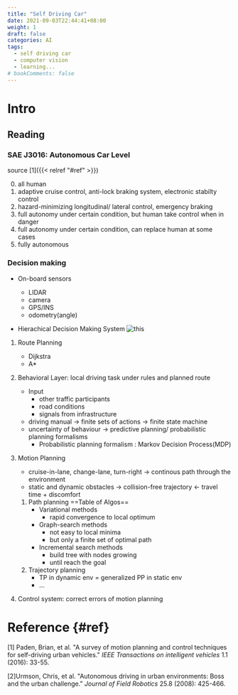 ```yaml
---
title: "Self Driving Car"
date: 2021-09-03T22:44:41+08:00
weight: 1
draft: false
categories: AI
tags:
  - self driving car
  - computer vision
  - learning...
# bookComments: false
---
```


# Intro

## Reading

### SAE J3016: Autonomous Car Level

source [1]({{< relref "#ref" >}})

0. all human
1. adaptive cruise control, anti-lock braking system, electronic stabilty control
2. hazard-minimizing longitudinal/ lateral control, emergency braking
3. full autonomy under certain condition, but human take control when in danger
4. full autonomy under certain condition, can replace human at some cases
5. fully autonomous



### Decision making

- On-board sensors
  - LIDAR
  - camera
  - GPS/INS
  - odometry(angle)

- Hierachical Decision Making System
  ![this](/general/slc_pic1.png)

1. Route Planning

   - Dijkstra
   - A*

2. Behavioral Layer: local driving task under rules and planned route

   - Input
     - other traffic participants
     - road conditions
     - signals from infrastructure
   - driving manual -> finite sets of actions -> finite state machine
   - uncertainty of behaviour -> predictive planning/ probabilistic planning formalisms
     - Probabilistic planning formalism : Markov Decision Process(MDP)

3. Motion Planning

   - cruise-in-lane, change-lane, turn-right -> continous path through the environment
   - static and dynamic obstacles -> collision-free trajectory <- travel time + discomfort

   1. Path planning ==Table of Algos==
      - Variational methods
        - rapid convergence to local optimum
      - Graph-search methods
        - not easy to local minima
        - but only a finite set of optimal path
      - Incremental search methods
        - build tree with nodes growing
        - until reach the goal
   2. Trajectory planning
      - TP in dynamic env = generalized PP in static env
      - ...

4. Control system: correct errors of motion planning

# Reference {#ref}
[1] Paden, Brian, et al. "A survey of motion planning and control techniques for self-driving urban vehicles." _IEEE Transactions on intelligent vehicles_ 1.1 (2016): 33-55. 

[2]Urmson, Chris, et al. "Autonomous driving in urban environments: Boss and the urban challenge." _Journal of Field Robotics_ 25.8 (2008): 425-466.